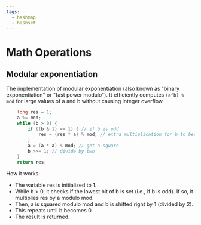 ```yaml
---
tags:
  - hashmap
  - hashset
---
```


# Math Operations

## Modular exponentiation

The implementation of modular exponentiation 
(also known as "binary exponentiation" or "fast power modulo").
It efficiently computes ```(a^b) % mod``` for large values of a and b without causing integer overflow.

```java
    long res = 1;
    a %= mod;
    while (b > 0) {
        if ((b & 1) == 1) { // if b is odd
            res = (res * a) % mod; // extra multiplication for b to become even
        }
        a = (a * a) % mod; // get a square
        b >>= 1; // divide by two 
    }
    return res;
```

How it works:

* The variable res is initialized to 1.
* While b > 0, it checks if the lowest bit of b is set (i.e., if b is odd). If so, it multiplies res by a modulo mod.
* Then, a is squared modulo mod and b is shifted right by 1 (divided by 2).
* This repeats until b becomes 0.
* The result is returned.